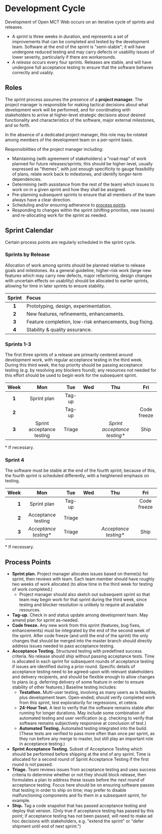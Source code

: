 # Development Cycle

Development of Open MCT Web occurs on an iterative cycle of
sprints and releases.

* A _sprint_ is three weeks in duration, and represents a
  set of improvements that can be completed and tested by the
  development team. Software at the end of the sprint is
  "semi-stable"; it will have undergone reduced testing and may carry
  defects or usability issues of lower severity, particularly if
  there are workarounds.
* A _release_ occurs every four sprints. Releases are stable, and
  will have undergone full acceptance testing to ensure that the
  software behaves correctly and usably.

## Roles

The sprint process assumes the presence of a __project manager.__
The project manager is responsible for
making tactical decisions about what development work will be
performed, and for coordinating with stakeholders to arrive at
higher-level strategic decisions about desired functionality
and characteristics of the software, major external milestones,
and so forth.

In the absence of a dedicated project manager, this role may be rotated
among members of the development team on a per-sprint basis.

Responsibilities of the project manager including:

* Maintaining (with agreement of stakeholders) a "road map" of work
  planned for future releases/sprints; this should be higher-level,
  usually expressed as "themes",
  with just enough specificity to gauge feasibility of plans,
  relate work back to milestones, and identify longer-term
  dependencies.
* Determining (with assistance from the rest of the team) which
  issues to work on in a given sprint and how they shall be
  assigned.
* Pre-planning subsequent sprints to ensure that all members of the
  team always have a clear direction.
* Scheduling and/or ensuring adherance to
  [process points](#process-points).
* Responding to changes within the sprint (shifting priorities,
  new issues) and re-allocating work for the sprint as needed.

## Sprint Calendar

Certain process points are regularly scheduled in the sprint cycle.

### Sprints by Release

Allocation of work among sprints should be planned relative to release
goals and milestones. As a general guideline, higher-risk work (large
new features which may carry new defects, major refactoring, design
changes with uncertain effects on usability) should be allocated to
earlier sprints, allowing for time in later sprints to ensure stability.

| Sprint | Focus                                                   |
|:------:|:--------------------------------------------------------|
| __1__  | Prototyping, design, experimentation.                   |
| __2__  | New features, refinements, enhancements.                |
| __3__  | Feature completion, low-risk enhancements, bug fixing.  |
| __4__  | Stability & quality assurance.                          |

### Sprints 1-3

The first three sprints of a release are primarily centered around
development work, with regular acceptance testing in the third
week. During this third week, the top priority should be passing
acceptance testing (e.g. by resolving any blockers found); any
resources not needed for this effort should be used to begin work
for the subsequent sprint.

| Week  | Mon                       | Tue    | Wed | Thu                          | Fri         |
|:-----:|:-------------------------:|:------:|:---:|:----------------------------:|:-----------:|
| __1__ | Sprint plan               | Tag-up |     |                              |             |
| __2__ |                           | Tag-up |     |                              | Code freeze |
| __3__ | Sprint acceptance testing | Triage |     | _Sprint acceptance testing*_ | Ship        |

&ast; If necessary.

### Sprint 4

The software must be stable at the end of the fourth sprint; because of
this, the fourth sprint is scheduled differently, with a heightened
emphasis on testing.

| Week   | Mon                       | Tue    | Wed | Thu                          | Fri         |
|-------:|:-------------------------:|:------:|:---:|:----------------------------:|:-----------:|
| __1__  | Sprint plan               | Tag-up |     |                              | Code freeze |
| __2__  | Acceptance testing        | Triage |     |                              |             |
| __3__  | _Acceptance testing*_     | Triage |     | _Acceptance testing*_        | Ship        |

&ast; If necessary.

## Process Points

* __Sprint plan.__ Project manager allocates issues based on
  theme(s) for sprint, then reviews with team. Each team member
  should have roughly two weeks of work allocated (to allow time
  in the third week for testing of work completed.)
  * Project manager should also sketch out subsequent sprint so
    that team may begin work for that sprint during the
    third week, since testing and blocker resolution is unlikely
    to require all available resources.
* __Tag-up.__ Check in and status update among development team.
  May amend plan for sprint as-needed.
* __Code freeze.__ Any new work from this sprint
  (features, bug fixes, enhancements) must be integrated by the
  end of the second week of the sprint. After code freeze
  (and until the end of the sprint) the only changes that should be
  merged into the master branch should directly address issues
  needed to pass acceptance testing.
* __Acceptance Testing.__ Structured testing with predefined
  success criteria. No release should ship without passing
  acceptance tests. Time is allocated in each sprint for subsequent
  rounds of acceptance testing if issues are identified during a
  prior round. Specific details of acceptance testing need to be
  agreed-upon with relevant stakeholders and delivery recipients,
  and should be flexible enough to allow changes to plans
  (e.g. deferring delivery of some feature in order to ensure
  stability of other features.) Baseline testing includes:
  * __Testathon.__ Multi-user testing, involving as many users as
    is feasible, plus development team. Open-ended; should verify
    completed work from this sprint, test exploratorily for
    regressions, et cetera.
  * __24-Hour Test.__ A test to verify that the software remains
    stable after running for longer durations. May include some
    combination of automated testing and user verification (e.g.
    checking to verify that software remains subjectively
    responsive at conclusion of test.)
  * __Automated Testing.__ Automated testing integrated into the
    build. (These tests are verified to pass more often than once
    per sprint, as they run before any merge to master, but still
    play an important role in acceptance testing.)
* __Sprint Acceptance Testing.__ Subset of Acceptance Testing
  which should be performed before shipping at the end of any
  sprint. Time is allocated for a second round of
  Sprint Acceptance Testing if the first round is not passed.
* __Triage.__ Team reviews issues from acceptance testing and uses
  success criteria to determine whether or not they should block
  release, then formulates a plan to address these issues before
  the next round of acceptance testing. Focus here should be on
  ensuring software passes that testing in order to ship on time;
  may prefer to disable malfunctioning components and fix them
  in a subsequent sprint, for example.
* __Ship.__ Tag a code snapshot that has passed acceptance
  testing and deploy that version. (Only true if acceptance
  testing has passed by this point; if acceptance testing has not
  been passed, will need to make ad hoc decisions with stakeholders,
  e.g. "extend the sprint" or "defer shipment until end of next
  sprint.")



